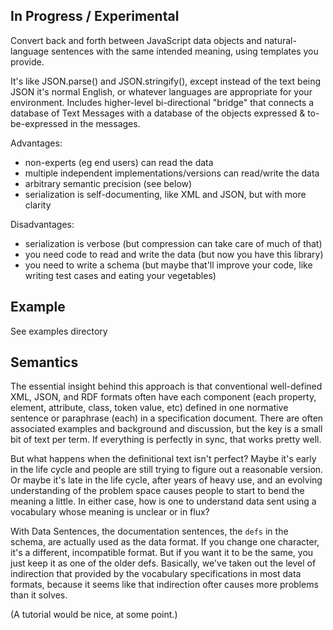 ## In Progress / Experimental

Convert back and forth between JavaScript data objects and
natural-language sentences with the same intended meaning, using
templates you provide.

It's like JSON.parse() and JSON.stringify(), except instead of the
text being JSON it's normal English, or whatever languages are
appropriate for your environment.  Includes higher-level
bi-directional "bridge" that connects a database of Text Messages with
a database of the objects expressed & to-be-expressed in the messages.

Advantages:
- non-experts (eg end users) can read the data
- multiple independent implementations/versions can read/write the data
- arbitrary semantic precision (see below)
- serialization is self-documenting, like XML and JSON, but with more clarity

Disadvantages:
- serialization is verbose (but compression can take care of much of that)
- you need code to read and write the data (but now you have this library)
- you need to write a schema (but maybe that'll improve your code, like
  writing test cases and eating your vegetables)

## Example

See examples directory

## Semantics

The essential insight behind this approach is that conventional
well-defined XML, JSON, and RDF formats often have each component
(each property, element, attribute, class, token value, etc) defined
in one normative sentence or paraphrase (each) in a specification
document.  There are often associated examples and background and
discussion, but the key is a small bit of text per term.  If
everything is perfectly in sync, that works pretty well.

But what happens when the definitional text isn't perfect?  Maybe it's
early in the life cycle and people are still trying to figure out a
reasonable version.  Or maybe it's late in the life cycle, after years
of heavy use, and an evolving understanding of the problem space
causes people to start to bend the meaning a little.  In either case,
how is one to understand data sent using a vocabulary whose meaning is
unclear or in flux?

With Data Sentences, the documentation sentences, the `defs` in the
schema, are actually used as the data format.  If you change one
character, it's a different, incompatible format.  But if you want it
to be the same, you just keep it as one of the older defs.  Basically,
we've taken out the level of indirection that provided by the
vocabulary specifications in most data formats, because it seems like
that indirection ofter causes more problems than it solves.

(A tutorial would be nice, at some point.)